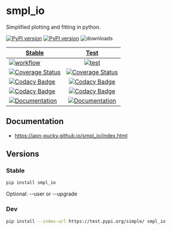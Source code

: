# smpl_io
Simplified plotting and fitting in python.

[![PyPI version][pypi image]][pypi link] [![PyPI version][pypi versions]][pypi link]  ![downloads](https://img.shields.io/pypi/dm/smpl_io.svg)

| [Stable][doc stable]        | [Test][doc test]           |
| ------------- |:-------------:|
| [![workflow][a s image]][a s link]   | [![test][a t image]][a t link]     |
| [![Coverage Status][c s i]][c s l]   | [![Coverage Status][c t i]][c t l] |
| [![Codacy Badge][cc s c i]][cc s c l] | [![Codacy Badge][cc c i]][cc c l]  |
| [![Codacy Badge][cc s q i]][cc s q l] | [![Codacy Badge][cc q i]][cc q l]  |
| [![Documentation][rtd s i]][rtd s l] | [![Documentation][rtd t i]][rtd t l]|

## Documentation

-   <https://apn-pucky.github.io/smpl_io/index.html>

## Versions

### Stable

```sh
pip install smpl_io
```

Optional: --user or --upgrade

### Dev

```sh
pip install --index-url https://test.pypi.org/simple/ smpl_io
```

[doc stable]: https://apn-pucky.github.io/smpl_io/index.html
[doc test]: https://apn-pucky.github.io/smpl_io/test/index.html

[pypi image]: https://badge.fury.io/py/smpl_io.svg
[pypi link]: https://pypi.org/project/smpl_io/
[pypi versions]: https://img.shields.io/pypi/pyversions/smpl_io.svg

[a s image]: https://github.com/APN-Pucky/smpl_io/actions/workflows/stable.yml/badge.svg
[a s link]: https://github.com/APN-Pucky/smpl_io/actions/workflows/stable.yml
[a t link]: https://github.com/APN-Pucky/smpl_io/actions/workflows/test.yml
[a t image]: https://github.com/APN-Pucky/smpl_io/actions/workflows/test.yml/badge.svg

[cc s q i]: https://app.codacy.com/project/badge/Grade/38630d0063814027bd4d0ffaa73790a2?branch=stable
[cc s q l]: https://www.codacy.com/gh/APN-Pucky/smpl_io/dashboard?utm_source=github.com&amp;utm_medium=referral&amp;utm_content=APN-Pucky/smpl&amp;utm_campaign=Badge_Grade?branch=stable
[cc s c i]: https://app.codacy.com/project/badge/Coverage/38630d0063814027bd4d0ffaa73790a2?branch=stable
[cc s c l]: https://www.codacy.com/gh/APN-Pucky/smpl_io/dashboard?utm_source=github.com&utm_medium=referral&utm_content=APN-Pucky/smpl&utm_campaign=Badge_Coverage?branch=stable

[cc q i]: https://app.codacy.com/project/badge/Grade/38630d0063814027bd4d0ffaa73790a2
[cc q l]: https://www.codacy.com/gh/APN-Pucky/smpl_io/dashboard?utm_source=github.com&amp;utm_medium=referral&amp;utm_content=APN-Pucky/smpl&amp;utm_campaign=Badge_Grade
[cc c i]: https://app.codacy.com/project/badge/Coverage/38630d0063814027bd4d0ffaa73790a2
[cc c l]: https://www.codacy.com/gh/APN-Pucky/smpl_io/dashboard?utm_source=github.com&utm_medium=referral&utm_content=APN-Pucky/smpl&utm_campaign=Badge_Coverage

[c s i]: https://coveralls.io/repos/github/APN-Pucky/smpl_io/badge.svg?branch=stable
[c s l]: https://coveralls.io/github/APN-Pucky/smpl_io?branch=stable
[c t l]: https://coveralls.io/github/APN-Pucky/smpl_io?branch=master
[c t i]: https://coveralls.io/repos/github/APN-Pucky/smpl_io/badge.svg?branch=master

[rtd s i]: https://readthedocs.org/projects/smpl_io/badge/?version=stable
[rtd s l]: https://smpl_io.readthedocs.io/en/stable/?badge=stable
[rtd t i]: https://readthedocs.org/projects/smpl_io/badge/?version=latest
[rtd t l]: https://smpl_io.readthedocs.io/en/latest/?badge=latest
